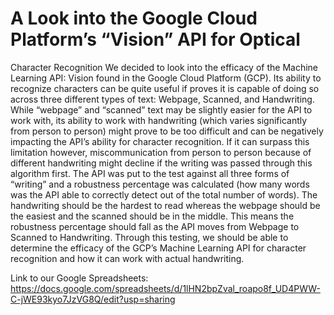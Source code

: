 # A Look into the Google Cloud Platform’s “Vision” API for Optical

Character Recognition
We decided to look into the efficacy of the Machine Learning API: Vision found in the
Google Cloud Platform (GCP). Its ability to recognize characters can be quite useful if proves it is
capable of doing so across three different types of text: Webpage, Scanned, and Handwriting.
While “webpage” and “scanned” text may be slightly easier for the API to work with, its ability
to work with handwriting (which varies significantly from person to person) might prove to be
too difficult and can be negatively impacting the API’s ability for character recognition. If it can
surpass this limitation however, miscommunication from person to person because of different
handwriting might decline if the writing was passed through this algorithm first.
The API was put to the test against all three forms of “writing” and a robustness
percentage was calculated (how many words was the API able to correctly detect out of the
total number of words). The handwriting should be the hardest to read whereas the webpage
should be the easiest and the scanned should be in the middle. This means the robustness
percentage should fall as the API moves from Webpage to Scanned to Handwriting. Through
this testing, we should be able to determine the efficacy of the GCP’s Machine Learning API for
character recognition and how it can work with actual handwriting.

Link to our Google Spreadsheets: https://docs.google.com/spreadsheets/d/1lHN2bpZval_roapo8f_UD4PWW-C-jWE93kyo7JzVG8Q/edit?usp=sharing
